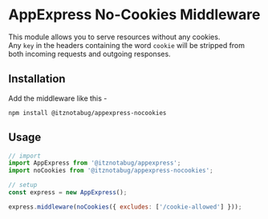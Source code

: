 # AppExpress No-Cookies Middleware

This module allows you to serve resources without any cookies.\
Any `key` in the headers containing the word `cookie` will be stripped from both incoming requests and outgoing
responses.

## Installation

Add the middleware like this -

```shell
npm install @itznotabug/appexpress-nocookies
```

## Usage

```javascript
// import
import AppExpress from '@itznotabug/appexpress';
import noCookies from '@itznotabug/appexpress-nocookies';

// setup
const express = new AppExpress();

express.middleware(noCookies({ excludes: ['/cookie-allowed'] }));
```